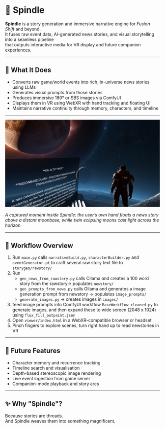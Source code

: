 # 🧵 Spindle

**Spindle** is a story generation and immersive narrative engine for *Fusion Shift* and beyond.  
It fuses raw event data, AI-generated news stories, and visual storytelling into a seamless pipeline  
that outputs interactive media for VR display and future companion experiences.

---

## 🧭 What It Does

- Converts raw game/world events into rich, in-universe news stories using LLMs
- Generates visual prompts from those stories
- Produces immersive 180° or SBS images via ComfyUI
- Displays them in VR using WebXR with hand tracking and floating UI
- Maintains narrative continuity through memory, characters, and timeline

---

![Spindle VR Experience](https://github.com/shickselate/spindle/raw/main/media/screenshot-20250805-000412.jpg)

*A captured moment inside Spindle: the user’s own hand floats a news story above a distant moonbase,  while twin eclipsing moons cast light across the horizon.*


---

## 🔁 Workflow Overview

1. Run `main.py` calls `narrativeBuild.py`, `characterBuilder.py` and `eventGenerator.pt` to craft several raw story text file to `storygen/rawstory/`
2. Run 
   - `gen_news_from_rawstory.py`  calls Ollama and creates a 100 word story from the rawstory→ populates `newstory/`
   - `gen_prompts_from_news.py` calls Ollama and generates a image generation prompt from newstory → populates `image_prompts/`
   - `generate_images.py` → creates images in `images/`
3. feed image prompts into ComfyUI workflow `BaseWorkflow_cleaned.py` to generate images, and then expand these to wide screen (2048 x 1024) using `flux_fill_outpaint.json`
4. Open `viewer/index.html` in a WebXR-compatible browser or headset
5. Pinch fingers to explore scenes, turn right hand up to read newstories in VR 

---

## 🔮 Future Features

- Character memory and recurrence tracking
- Timeline search and visualisation
- Depth-based stereoscopic image rendering
- Live event ingestion from game server
- Companion-mode playback and story arcs

---

## ✨ Why "Spindle"?

Because stories are threads.  
And Spindle weaves them into something magnificent.
